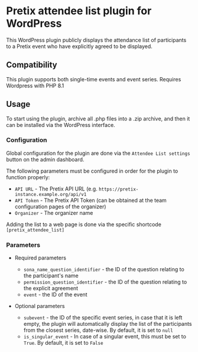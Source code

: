 # Pretix attendee list plugin for WordPress

This WordPress plugin publicly displays the attendance list of participants to a Pretix event who have explicitly agreed to be displayed.


## Compatibility

This plugin supports both single-time events and event series. Requires Wordpress with PHP 8.1

## Usage

To start using the plugin, archive all .php files into a .zip archive, and then it can be installed via the WordPress interface. 

### Configuration 

Global configuration for the plugin are done via the `Attendee List settings` button on the admin dashboard.

The following parameters must be configured in order for the plugin to function properly:
- `API URL` - The Pretix API URL (e.g. `https://pretix-instance.example.org/api/v1`
- `API Token` - The Pretix API Token (can be obtained at the team configuration pages of the organizer)
- `Organizer` - The organizer name
  
Adding the list to a web page is done via the specific shortcode `[pretix_attendee_list]`

### Parameters

 - Required parameters
	- `sona_name_question_identifier` - the ID of the question relating to the participant's name
	- `permission_question_identifier` - the ID of the question relating to the explicit agreement
	- `event` - the ID of the event
   
- Optional parameters
	- `subevent` - the ID of the specific event series, in case that it is left empty, the plugin will automatically display the list of the participants from the closest series, date-wise. By default, it is set to `null`
	- `is_singular_event` - In case of a singular event, this must be set to `True`. By default, it is set to `False`


